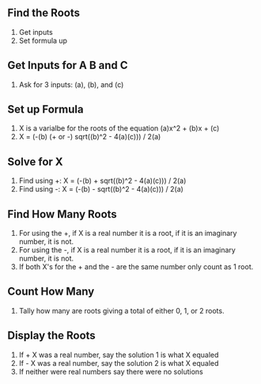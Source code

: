 ## Find the Roots
 1. Get inputs
 2. Set formula up
 
## Get Inputs for A B and C
 1. Ask for 3 inputs: (a), (b), and (c)

## Set up Formula 
 1. X is a varialbe for the roots of the equation (a)x^2 + (b)x + (c)
 2. X = (-(b) (+ or -) sqrt((b)^2 - 4(a)(c))) / 2(a)

## Solve for X
 1. Find using +: X = (-(b) + sqrt((b)^2 - 4(a)(c))) / 2(a)
 2. Find using -: X = (-(b) - sqrt((b)^2 - 4(a)(c))) / 2(a)
 
## Find How Many Roots
 1. For using the +, if X is a real number it is a root, if it is an imaginary number, it is not.
 2. For using the -, if X is a real number it is a root, if it is an imaginary number, it is not.
 3. If both X's for the + and the - are the same number only count as 1 root.
 
## Count How Many
  1. Tally how many are roots giving a total of either 0, 1, or 2 roots. 
  
 ## Display the Roots
  1. If  + X was a real number, say the solution 1 is what X equaled
  2. If - X was a real number, say the solution 2 is what X equaled
  3. If neither were real numbers say there were no solutions